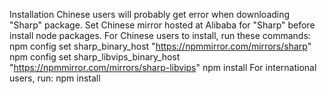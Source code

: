 Installation
  Chinese users will probably get error when downloading "Sharp" package.
Set Chinese mirror hosted at Alibaba for "Sharp" before install node packages.
For Chinese users to install, run these commands:
  npm config set sharp_binary_host "https://npmmirror.com/mirrors/sharp"
  npm config set sharp_libvips_binary_host "https://npmmirror.com/mirrors/sharp-libvips"
  npm install
For international users, run:
  npm install